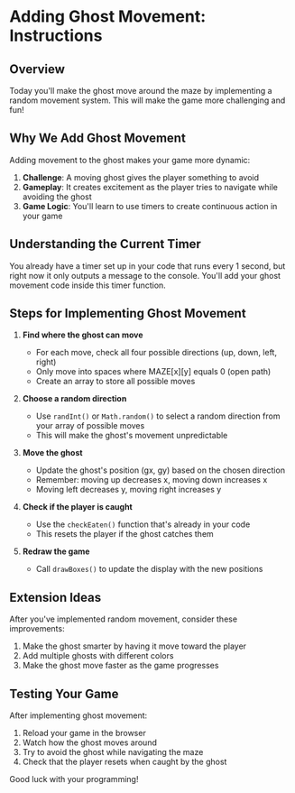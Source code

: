 # Adding Ghost Movement: Instructions

## Overview
Today you'll make the ghost move around the maze by implementing a random movement system. This will make the game more challenging and fun!

## Why We Add Ghost Movement
Adding movement to the ghost makes your game more dynamic:
1. **Challenge**: A moving ghost gives the player something to avoid
2. **Gameplay**: It creates excitement as the player tries to navigate while avoiding the ghost
3. **Game Logic**: You'll learn to use timers to create continuous action in your game

## Understanding the Current Timer
You already have a timer set up in your code that runs every 1 second, but right now it only outputs a message to the console. You'll add your ghost movement code inside this timer function.

## Steps for Implementing Ghost Movement

1. **Find where the ghost can move**
   - For each move, check all four possible directions (up, down, left, right)
   - Only move into spaces where MAZE[x][y] equals 0 (open path)
   - Create an array to store all possible moves

2. **Choose a random direction**
   - Use `randInt()` or `Math.random()` to select a random direction from your array of possible moves
   - This will make the ghost's movement unpredictable

3. **Move the ghost**
   - Update the ghost's position (gx, gy) based on the chosen direction
   - Remember: moving up decreases x, moving down increases x
   - Moving left decreases y, moving right increases y

4. **Check if the player is caught**
   - Use the `checkEaten()` function that's already in your code
   - This resets the player if the ghost catches them

5. **Redraw the game**
   - Call `drawBoxes()` to update the display with the new positions

## Extension Ideas
After you've implemented random movement, consider these improvements:
1. Make the ghost smarter by having it move toward the player
2. Add multiple ghosts with different colors
3. Make the ghost move faster as the game progresses

## Testing Your Game
After implementing ghost movement:
1. Reload your game in the browser
2. Watch how the ghost moves around
3. Try to avoid the ghost while navigating the maze
4. Check that the player resets when caught by the ghost

Good luck with your programming!